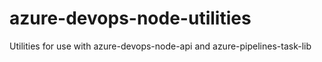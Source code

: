 # azure-devops-node-utilities
Utilities for use with azure-devops-node-api and azure-pipelines-task-lib
